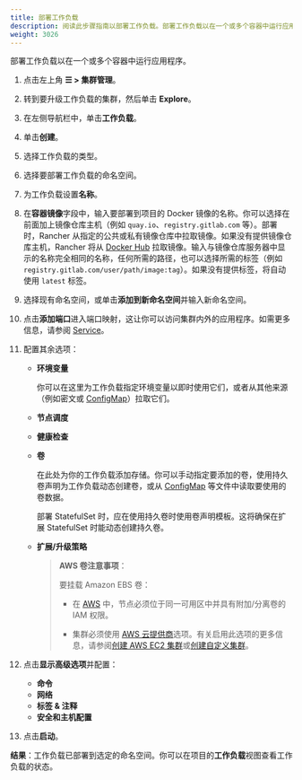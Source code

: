 ```yaml
---
title: 部署工作负载
description: 阅读此步骤指南以部署工作负载。部署工作负载以在一个或多个容器中运行应用程序。
weight: 3026
---
```


部署工作负载以在一个或多个容器中运行应用程序。

1. 点击左上角 **☰ > 集群管理**。
1. 转到要升级工作负载的集群，然后单击 **Explore**。
1. 在左侧导航栏中，单击**工作负载**。
1. 单击**创建**。
1. 选择工作负载的类型。
1. 选择要部署工作负载的命名空间。
1. 为工作负载设置**名称**。

1. 在**容器镜像**字段中，输入要部署到项目的 Docker 镜像的名称。你可以选择在前面加上镜像仓库主机（例如 `quay.io`、`registry.gitlab.com` 等）。部署时，Rancher 从指定的公共或私有镜像仓库中拉取镜像。如果没有提供镜像仓库主机，Rancher 将从 [Docker Hub](https://hub.docker.com/explore/) 拉取镜像。输入与镜像仓库服务器中显示的名称完全相同的名称，任何所需的路径，也可以选择所需的标签（例如 `registry.gitlab.com/user/path/image:tag`）。如果没有提供标签，将自动使用 `latest` 标签。

1. 选择现有命名空间，或单击**添加到新命名空间**并输入新命名空间。

1. 点击**添加端口**进入端口映射，这让你可以访问集群内外的应用程序。如需更多信息，请参阅 [Service]({{<baseurl>}}/rancher/v2.6/en/k8s-in-rancher/workloads/#services)。

1. 配置其余选项：

   - **环境变量**

      你可以在这里为工作负载指定环境变量以即时使用它们，或者从其他来源（例如密文或 [ConfigMap]({{<baseurl>}}/rancher/v2.6/en/k8s-in-rancher/configmaps/)）拉取它们。

   - **节点调度**
   - **健康检查**
   - **卷**

      在此处为你的工作负载添加存储。你可以手动指定要添加的卷，使用持久卷声明为工作负载动态创建卷，或从 [ConfigMap]({{<baseurl>}}/rancher/v2.6/en/k8s-in-rancher/configmaps/) 等文件中读取要使用的卷数据。

      部署 StatefulSet 时，应在使用持久卷时使用卷声明模板。这将确保在扩展 StatefulSet 时能动态创建持久卷。

   - **扩展/升级策略**

      > **AWS 卷注意事项**：
      >
      > 要挂载 Amazon EBS 卷：
      >
      > - 在 [AWS](https://aws.amazon.com/) 中，节点必须位于同一可用区中并具有附加/分离卷的 IAM 权限。
      >
      > - 集群必须使用 [AWS 云提供商](https://kubernetes.io/docs/concepts/cluster-administration/cloud-providers/#aws)选项。有关启用此选项的更多信息，请参阅[创建 AWS EC2 集群]({{<baseurl>}}/rancher/v2.6/en/cluster-provisioning/rke-clusters/node-pools/ec2/)或[创建自定义集群]({{<baseurl>}}/rancher/v2.6/en/cluster-provisioning/rke-clusters/custom-nodes)。


1. 点击**显示高级选项**并配置：

   - **命令**
   - **网络**
   - **标签 & 注释**
   - **安全和主机配置**

1. 点击**启动**。

**结果**：工作负载已部署到选定的命名空间。你可以在项目的**工作负载**视图查看工作负载的状态。
